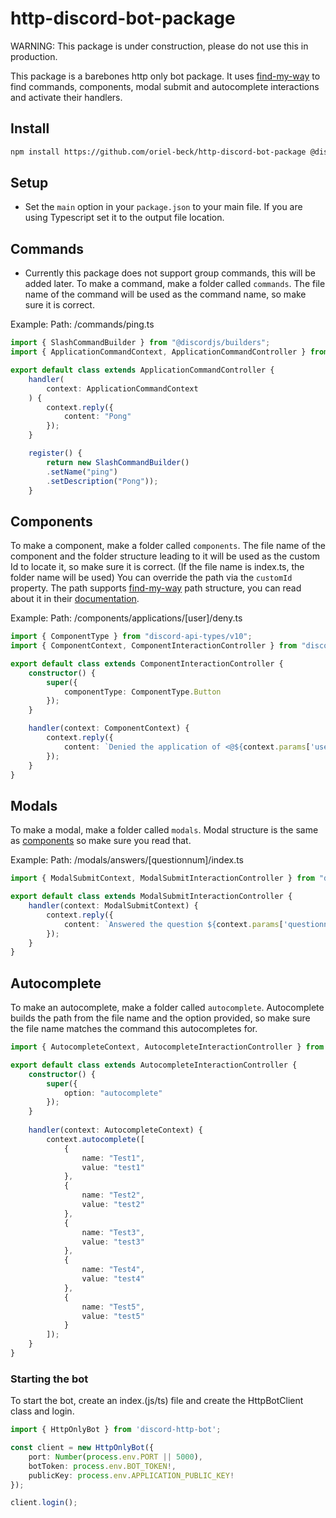 # http-discord-bot-package
WARNING: This package is under construction, please do not use this in production.

This package is a barebones http only bot package.
It uses [find-my-way]() to find commands, components, modal submit and autocomplete interactions and activate their handlers.

## Install
```bash
npm install https://github.com/oriel-beck/http-discord-bot-package @discordjs/builders
```

## Setup
- Set the `main` option in your `package.json` to your main file. If you are using Typescript set it to the output file location.

## Commands
* Currently this package does not support group commands, this will be added later.
To make a command, make a folder called `commands`.
The file name of the command will be used as the command name, so make sure it is correct.

Example:
Path: /commands/ping.ts
```ts
import { SlashCommandBuilder } from "@discordjs/builders";
import { ApplicationCommandContext, ApplicationCommandController } from "discord-http-bot";

export default class extends ApplicationCommandController {
    handler(
        context: ApplicationCommandContext
    ) {
        context.reply({
            content: "Pong"
        });
    }

    register() {
        return new SlashCommandBuilder()
        .setName("ping")
        .setDescription("Pong"));
    }
```

## Components
To make a component, make a folder called `components`.
The file name of the component and the folder structure leading to it will be used as the custom Id to locate it, so make sure it is correct. (If the file name is index.ts, the folder name will be used)
You can override the path via the `customId` property.
The path supports [find-my-way]() path structure, you can read about it in their [documentation]().

Example:
Path: /components/applications/[user]/deny.ts
```ts
import { ComponentType } from "discord-api-types/v10";
import { ComponentContext, ComponentInteractionController } from "discord-http-bot";

export default class extends ComponentInteractionController {
    constructor() {
        super({
            componentType: ComponentType.Button
        });
    }

    handler(context: ComponentContext) {
        context.reply({
            content: `Denied the application of <@${context.params['user']}>.`
        });
    }
}
```

## Modals
To make a modal, make a folder called `modals`.
Modal structure is the same as [components](#components) so make sure you read that.

Example:
Path: /modals/answers/[questionnum]/index.ts
```ts
import { ModalSubmitContext, ModalSubmitInteractionController } from "discord-http-bot";

export default class extends ModalSubmitInteractionController {
    handler(context: ModalSubmitContext) {
        context.reply({
            content: `Answered the question ${context.params['questionnum']}`
        });
    }
}
```

## Autocomplete
To make an autocomplete, make a folder called `autocomplete`.
Autocomplete builds the path from the file name and the option provided, so make sure the file name matches the command this autocompletes for.
```ts
import { AutocompleteContext, AutocompleteInteractionController } from "discord-http-bot";

export default class extends AutocompleteInteractionController {
    constructor() {
        super({
            option: "autocomplete"
        });
    }
    
    handler(context: AutocompleteContext) {
        context.autocomplete([
            {
                name: "Test1",
                value: "test1"
            },
            {
                name: "Test2",
                value: "test2"
            },
            {
                name: "Test3",
                value: "test3"
            },
            {
                name: "Test4",
                value: "test4"
            },
            {
                name: "Test5",
                value: "test5"
            }
        ]);
    }
}
```

### Starting the bot
To start the bot, create an index.(js/ts) file and create the HttpBotClient class and login.
```ts
import { HttpOnlyBot } from 'discord-http-bot';

const client = new HttpOnlyBot({
    port: Number(process.env.PORT || 5000),
    botToken: process.env.BOT_TOKEN!,
    publicKey: process.env.APPLICATION_PUBLIC_KEY!
});

client.login();
```